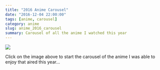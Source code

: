 ```yaml
---
title: "2016 Anime Carousel"
date: "2016-12-04 22:00:00"
tags: [anime, carousel]
category: anime
slug: anime_2016_carousel
summary: Carousel of all the anime I watched this year
---
```

	
<link href="https://cdnjs.cloudflare.com/ajax/libs/lightbox2/2.8.2/css/lightbox.min.css" rel="stylesheet" property="stylesheet">

<a href="{filename}/images/2016/carousel/01.jpg" data-lightbox="carousel" data-title="Boku Dake go Inai Machi (Winter)" style="border-bottom: none;">
<img src="{filename}/images/2016/carousel/19.jpg" class="ew1920"/>
</a>

<a href="{filename}/images/2016/carousel/02.jpg" data-lightbox="carousel" data-title="Dimension W (Winter)"></a>
<a href="{filename}/images/2016/carousel/03.jpg" data-lightbox="carousel" data-title="Hai to Gensou no Grimgar (Winter)"></a>
<a href="{filename}/images/2016/carousel/04.jpg" data-lightbox="carousel" data-title="Kono Subarashii Sekai ni Shukufuku wo! (Winter)"></a>
<a href="{filename}/images/2016/carousel/05.jpg" data-lightbox="carousel" data-title="Musaigen no Phantom World (Winter)"></a>
<a href="{filename}/images/2016/carousel/06.jpg" data-lightbox="carousel" data-title="Shoujo-tachi wa Kouya wo Mezasu (Winter)"></a>
<a href="{filename}/images/2016/carousel/07.jpg" data-lightbox="carousel" data-title="Shouwa Genroku Rakugo Shinjuu (Winter)"></a>
<a href="{filename}/images/2016/carousel/08.jpg" data-lightbox="carousel" data-title="Glass no Hana to Kowasu Sekai (Winter)"></a>
<a href="{filename}/images/2016/carousel/09.jpg" data-lightbox="carousel" data-title="Boku no Hero Academia (Spring)"></a>
<a href="{filename}/images/2016/carousel/10.jpg" data-lightbox="carousel" data-title="Flying Witch (Spring)"></a>
<a href="{filename}/images/2016/carousel/11.jpg" data-lightbox="carousel" data-title="Kiznaiver (Spring)"></a>
<a href="{filename}/images/2016/carousel/12.jpg" data-lightbox="carousel" data-title="Koutetsujou no Kabaneri (Spring)"></a>
<a href="{filename}/images/2016/carousel/13.jpg" data-lightbox="carousel" data-title="Re:Zero Kara Hajimeru Isekai Seikatsu (Spring)"></a>
<a href="{filename}/images/2016/carousel/14.jpg" data-lightbox="carousel" data-title="Shounen Maid (Spring)"></a>
<a href="{filename}/images/2016/carousel/15.jpg" data-lightbox="carousel" data-title="Amaama to Inazuma (Summer)"></a>
<a href="{filename}/images/2016/carousel/16.jpg" data-lightbox="carousel" data-title="Amanchu! (Summer)"></a>
<a href="{filename}/images/2016/carousel/17.jpg" data-lightbox="carousel" data-title="Nejimaki Seirei Senki: Tenkyou no Alderamin (Summer)"></a>
<a href="{filename}/images/2016/carousel/18.jpg" data-lightbox="carousel" data-title="New Game! (Summer)"></a>
<a href="{filename}/images/2016/carousel/19.jpg" data-lightbox="carousel" data-title="ReLIFE (Summer)"></a>
<a href="{filename}/images/2016/carousel/20.jpg" data-lightbox="carousel" data-title="ReWrite (Summer)"></a>
<a href="{filename}/images/2016/carousel/21.jpg" data-lightbox="carousel" data-title="Tales of Zestiria the X (Summer)"></a>
<a href="{filename}/images/2016/carousel/22.jpg" data-lightbox="carousel" data-title="3-gatsu no Lion (Fall)"></a>
<a href="{filename}/images/2016/carousel/23.jpg" data-lightbox="carousel" data-title="Flip Flappers (Fall)"></a>
<a href="{filename}/images/2016/carousel/24.jpg" data-lightbox="carousel" data-title="Fune wo Amu (Fall)"></a>
<a href="{filename}/images/2016/carousel/25.jpg" data-lightbox="carousel" data-title="gi(a)rlish number (Fall)"></a>
<a href="{filename}/images/2016/carousel/26.jpg" data-lightbox="carousel" data-title="Hibike! Euphonium 2 (Fall)"></a>
<a href="{filename}/images/2016/carousel/27.jpg" data-lightbox="carousel" data-title="Mahou Shoujo Ikusei Keikaku (Fall)"></a>
<a href="{filename}/images/2016/carousel/28.jpg" data-lightbox="carousel" data-title="Trickster (Fall)"></a>
<a href="{filename}/images/2016/carousel/29.jpg" data-lightbox="carousel" data-title="Udon no Kuni no Kiniro Kemari (Fall)"></a>
<a href="{filename}/images/2016/carousel/30.jpg" data-lightbox="carousel" data-title="Yuri!!! on ICE (Fall)"></a>
<a href="{filename}/images/2016/carousel/31.jpg" data-lightbox="carousel" data-title="Kiitarou Shounen no Youkai Enikki (Fall)"></a>

Click on the image above to start the carousel of the anime I was able to enjoy that aired this year...

<script src="https://cdnjs.cloudflare.com/ajax/libs/lightbox2/2.8.2/js/lightbox-plus-jquery.min.js"></script>
